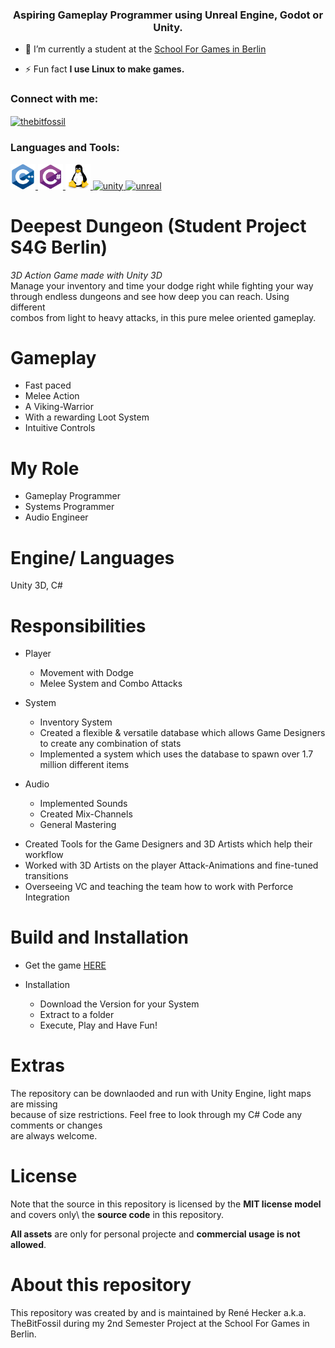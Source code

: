 <h3 align="center">Aspiring Gameplay Programmer using Unreal Engine, Godot or Unity.</h3>

- 🔭 I’m currently a student at the [School For Games in Berlin](https://www.school4games.net/)

- ⚡ Fun fact **I use Linux to make games.**

<h3 align="left">Connect with me:</h3>
<p align="left">
<a href="https://linkedin.com/in/thebitfossil" target="blank"><img align="center" src="https://raw.githubusercontent.com/rahuldkjain/github-profile-readme-generator/master/src/images/icons/Social/linked-in-alt.svg" alt="thebitfossil" height="30" width="40" /></a>
</p>

<h3 align="left">Languages and Tools:</h3>
<p align="left"> <a href="https://www.w3schools.com/cpp/" target="_blank" rel="noreferrer"> <img src="https://raw.githubusercontent.com/devicons/devicon/master/icons/cplusplus/cplusplus-original.svg" alt="cplusplus" width="40" height="40"/> </a> <a href="https://www.w3schools.com/cs/" target="_blank" rel="noreferrer"> <img src="https://raw.githubusercontent.com/devicons/devicon/master/icons/csharp/csharp-original.svg" alt="csharp" width="40" height="40"/> </a> <a href="https://www.linux.org/" target="_blank" rel="noreferrer"> <img src="https://raw.githubusercontent.com/devicons/devicon/master/icons/linux/linux-original.svg" alt="linux" width="40" height="40"/> </a> <a href="https://unity.com/" target="_blank" rel="noreferrer"> <img src="https://www.vectorlogo.zone/logos/unity3d/unity3d-icon.svg" alt="unity" width="40" height="40"/> </a> <a href="https://unrealengine.com/" target="_blank" rel="noreferrer"> <img src="https://raw.githubusercontent.com/kenangundogan/fontisto/036b7eca71aab1bef8e6a0518f7329f13ed62f6b/icons/svg/brand/unreal-engine.svg" alt="unreal" width="40" height="40"/> </a> </p>

# Deepest Dungeon (Student Project S4G Berlin)

*3D Action Game made with Unity 3D* \
Manage your inventory and time your dodge right while fighting your way \
through endless dungeons and see how deep you can reach. Using different \
combos from light to heavy attacks, in this pure melee oriented gameplay.

# Gameplay

* Fast paced
* Melee Action
* A Viking-Warrior
* With a rewarding Loot System
* Intuitive Controls

# My Role

* Gameplay Programmer
* Systems Programmer
* Audio Engineer

# Engine/ Languages

Unity 3D, C#

# Responsibilities

- Player
  * Movement with Dodge
  * Melee System and Combo Attacks
  
- System
  * Inventory System
  * Created a flexible & versatile database which allows Game Designers to create any combination of stats
  * Implemented a system which uses the database to spawn over 1.7 million different items

- Audio
  * Implemented Sounds
  * Created Mix-Channels 
  * General Mastering

* Created Tools for the Game Designers and 3D Artists which help their workflow
* Worked with 3D Artists on the player Attack-Animations and fine-tuned transitions
* Overseeing VC and teaching the team how to work with Perforce Integration

# Build and Installation

* Get the game [HERE](https://ascent-of-the-dragon.school4games.net/)

* Installation

  * Download the Version for your System
  * Extract to a folder
  * Execute, Play and Have Fun!

# Extras

The repository can be downlaoded and run with Unity Engine, light maps are missing \
because of size restrictions. Feel free to look through my C# Code any comments or changes \
are always welcome.

# License

Note that the source in this repository is licensed by the **MIT license model** and covers only\ 
the **source code** in this repository.

**All assets** are only for personal projecte and **commercial usage is not allowed**.

# About this repository
This repository was created by and is maintained by René Hecker a.k.a. TheBitFossil
during my 2nd Semester Project at the School For Games in Berlin.
